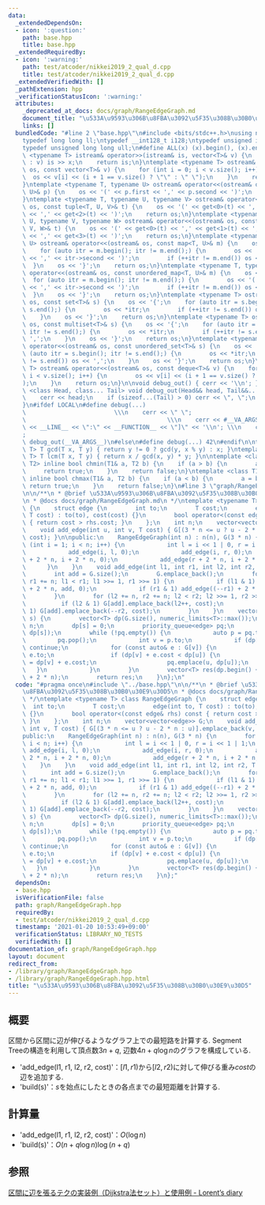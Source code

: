 ```yaml
---
data:
  _extendedDependsOn:
  - icon: ':question:'
    path: base.hpp
    title: base.hpp
  _extendedRequiredBy:
  - icon: ':warning:'
    path: test/atcoder/nikkei2019_2_qual_d.cpp
    title: test/atcoder/nikkei2019_2_qual_d.cpp
  _extendedVerifiedWith: []
  _pathExtension: hpp
  _verificationStatusIcon: ':warning:'
  attributes:
    _deprecated_at_docs: docs/graph/RangeEdgeGraph.md
    document_title: "\u533A\u9593\u306B\u8FBA\u3092\u5F35\u308B\u30B0\u30E9\u30D5"
    links: []
  bundledCode: "#line 2 \"base.hpp\"\n#include <bits/stdc++.h>\nusing namespace std;\n\
    typedef long long ll;\ntypedef __int128_t i128;\ntypedef unsigned int uint;\n\
    typedef unsigned long long ull;\n#define ALL(x) (x).begin(), (x).end()\n\ntemplate\
    \ <typename T> istream& operator>>(istream& is, vector<T>& v) {\n    for (T& x\
    \ : v) is >> x;\n    return is;\n}\ntemplate <typename T> ostream& operator<<(ostream&\
    \ os, const vector<T>& v) {\n    for (int i = 0; i < v.size(); i++) {\n      \
    \  os << v[i] << (i + 1 == v.size() ? \"\" : \" \");\n    }\n    return os;\n\
    }\ntemplate <typename T, typename U> ostream& operator<<(ostream& os, const pair<T,\
    \ U>& p) {\n    os << '(' << p.first << ',' << p.second << ')';\n    return os;\n\
    }\ntemplate <typename T, typename U, typename V> ostream& operator<<(ostream&\
    \ os, const tuple<T, U, V>& t) {\n    os << '(' << get<0>(t) << ',' << get<1>(t)\
    \ << ',' << get<2>(t) << ')';\n    return os;\n}\ntemplate <typename T, typename\
    \ U, typename V, typename W> ostream& operator<<(ostream& os, const tuple<T, U,\
    \ V, W>& t) {\n    os << '(' << get<0>(t) << ',' << get<1>(t) << ',' << get<2>(t)\
    \ << ',' << get<3>(t) << ')';\n    return os;\n}\ntemplate <typename T, typename\
    \ U> ostream& operator<<(ostream& os, const map<T, U>& m) {\n    os << '{';\n\
    \    for (auto itr = m.begin(); itr != m.end();) {\n        os << '(' << itr->first\
    \ << ',' << itr->second << ')';\n        if (++itr != m.end()) os << ',';\n  \
    \  }\n    os << '}';\n    return os;\n}\ntemplate <typename T, typename U> ostream&\
    \ operator<<(ostream& os, const unordered_map<T, U>& m) {\n    os << '{';\n  \
    \  for (auto itr = m.begin(); itr != m.end();) {\n        os << '(' << itr->first\
    \ << ',' << itr->second << ')';\n        if (++itr != m.end()) os << ',';\n  \
    \  }\n    os << '}';\n    return os;\n}\ntemplate <typename T> ostream& operator<<(ostream&\
    \ os, const set<T>& s) {\n    os << '{';\n    for (auto itr = s.begin(); itr !=\
    \ s.end();) {\n        os << *itr;\n        if (++itr != s.end()) os << ',';\n\
    \    }\n    os << '}';\n    return os;\n}\ntemplate <typename T> ostream& operator<<(ostream&\
    \ os, const multiset<T>& s) {\n    os << '{';\n    for (auto itr = s.begin();\
    \ itr != s.end();) {\n        os << *itr;\n        if (++itr != s.end()) os <<\
    \ ',';\n    }\n    os << '}';\n    return os;\n}\ntemplate <typename T> ostream&\
    \ operator<<(ostream& os, const unordered_set<T>& s) {\n    os << '{';\n    for\
    \ (auto itr = s.begin(); itr != s.end();) {\n        os << *itr;\n        if (++itr\
    \ != s.end()) os << ',';\n    }\n    os << '}';\n    return os;\n}\ntemplate <typename\
    \ T> ostream& operator<<(ostream& os, const deque<T>& v) {\n    for (int i = 0;\
    \ i < v.size(); i++) {\n        os << v[i] << (i + 1 == v.size() ? \"\" : \" \"\
    );\n    }\n    return os;\n}\n\nvoid debug_out() { cerr << '\\n'; }\ntemplate\
    \ <class Head, class... Tail> void debug_out(Head&& head, Tail&&... tail) {\n\
    \    cerr << head;\n    if (sizeof...(Tail) > 0) cerr << \", \";\n    debug_out(move(tail)...);\n\
    }\n#ifdef LOCAL\n#define debug(...)                                          \
    \                         \\\n    cerr << \" \";                             \
    \                                        \\\n    cerr << #__VA_ARGS__ << \" :[\"\
    \ << __LINE__ << \":\" << __FUNCTION__ << \"]\" << '\\n'; \\\n    cerr << \" \"\
    ;                                                                     \\\n   \
    \ debug_out(__VA_ARGS__)\n#else\n#define debug(...) 42\n#endif\n\ntemplate <typename\
    \ T> T gcd(T x, T y) { return y != 0 ? gcd(y, x % y) : x; }\ntemplate <typename\
    \ T> T lcm(T x, T y) { return x / gcd(x, y) * y; }\n\ntemplate <class T1, class\
    \ T2> inline bool chmin(T1& a, T2 b) {\n    if (a > b) {\n        a = b;\n   \
    \     return true;\n    }\n    return false;\n}\ntemplate <class T1, class T2>\
    \ inline bool chmax(T1& a, T2 b) {\n    if (a < b) {\n        a = b;\n       \
    \ return true;\n    }\n    return false;\n}\n#line 3 \"graph/RangeEdgeGraph.hpp\"\
    \n\n/**\n * @brief \u533A\u9593\u306B\u8FBA\u3092\u5F35\u308B\u30B0\u30E9\u30D5\
    \n * @docs docs/graph/RangeEdgeGraph.md\n */\ntemplate <typename T> class RangeEdgeGraph\
    \ {\n    struct edge {\n        int to;\n        T cost;\n        edge(int to,\
    \ T cost) : to(to), cost(cost) {}\n        bool operator<(const edge& rhs) const\
    \ { return cost > rhs.cost; }\n    };\n    int n;\n    vector<vector<edge>> G;\n\
    \    void add_edge(int u, int v, T cost) { G[(3 * n <= u ? u - 2 * n : u)].emplace_back(v,\
    \ cost); }\n\npublic:\n    RangeEdgeGraph(int n) : n(n), G(3 * n) {\n        for\
    \ (int i = 1; i < n; i++) {\n            int l = i << 1 | 0, r = i << 1 | 1;\n\
    \            add_edge(i, l, 0);\n            add_edge(i, r, 0);\n            add_edge(l\
    \ + 2 * n, i + 2 * n, 0);\n            add_edge(r + 2 * n, i + 2 * n, 0);\n  \
    \      }\n    }\n    void add_edge(int l1, int r1, int l2, int r2, T cost) {\n\
    \        int add = G.size();\n        G.emplace_back();\n        for (l1 += n,\
    \ r1 += n; l1 < r1; l1 >>= 1, r1 >>= 1) {\n            if (l1 & 1) add_edge((l1++)\
    \ + 2 * n, add, 0);\n            if (r1 & 1) add_edge((--r1) + 2 * n, add, 0);\n\
    \        }\n        for (l2 += n, r2 += n; l2 < r2; l2 >>= 1, r2 >>= 1) {\n  \
    \          if (l2 & 1) G[add].emplace_back(l2++, cost);\n            if (r2 &\
    \ 1) G[add].emplace_back(--r2, cost);\n        }\n    }\n    vector<T> build(int\
    \ s) {\n        vector<T> dp(G.size(), numeric_limits<T>::max());\n        s +=\
    \ n;\n        dp[s] = 0;\n        priority_queue<edge> pq;\n        pq.emplace(s,\
    \ dp[s]);\n        while (!pq.empty()) {\n            auto p = pq.top();\n   \
    \         pq.pop();\n            int v = p.to;\n            if (dp[v] < p.cost)\
    \ continue;\n            for (const auto& e : G[v]) {\n                int u =\
    \ e.to;\n                if (dp[v] + e.cost < dp[u]) {\n                    dp[u]\
    \ = dp[v] + e.cost;\n                    pq.emplace(u, dp[u]);\n             \
    \   }\n            }\n        }\n        vector<T> res(dp.begin() + n, dp.begin()\
    \ + 2 * n);\n        return res;\n    }\n};\n"
  code: "#pragma once\n#include \"../base.hpp\"\n\n/**\n * @brief \u533A\u9593\u306B\
    \u8FBA\u3092\u5F35\u308B\u30B0\u30E9\u30D5\n * @docs docs/graph/RangeEdgeGraph.md\n\
    \ */\ntemplate <typename T> class RangeEdgeGraph {\n    struct edge {\n      \
    \  int to;\n        T cost;\n        edge(int to, T cost) : to(to), cost(cost)\
    \ {}\n        bool operator<(const edge& rhs) const { return cost > rhs.cost;\
    \ }\n    };\n    int n;\n    vector<vector<edge>> G;\n    void add_edge(int u,\
    \ int v, T cost) { G[(3 * n <= u ? u - 2 * n : u)].emplace_back(v, cost); }\n\n\
    public:\n    RangeEdgeGraph(int n) : n(n), G(3 * n) {\n        for (int i = 1;\
    \ i < n; i++) {\n            int l = i << 1 | 0, r = i << 1 | 1;\n           \
    \ add_edge(i, l, 0);\n            add_edge(i, r, 0);\n            add_edge(l +\
    \ 2 * n, i + 2 * n, 0);\n            add_edge(r + 2 * n, i + 2 * n, 0);\n    \
    \    }\n    }\n    void add_edge(int l1, int r1, int l2, int r2, T cost) {\n \
    \       int add = G.size();\n        G.emplace_back();\n        for (l1 += n,\
    \ r1 += n; l1 < r1; l1 >>= 1, r1 >>= 1) {\n            if (l1 & 1) add_edge((l1++)\
    \ + 2 * n, add, 0);\n            if (r1 & 1) add_edge((--r1) + 2 * n, add, 0);\n\
    \        }\n        for (l2 += n, r2 += n; l2 < r2; l2 >>= 1, r2 >>= 1) {\n  \
    \          if (l2 & 1) G[add].emplace_back(l2++, cost);\n            if (r2 &\
    \ 1) G[add].emplace_back(--r2, cost);\n        }\n    }\n    vector<T> build(int\
    \ s) {\n        vector<T> dp(G.size(), numeric_limits<T>::max());\n        s +=\
    \ n;\n        dp[s] = 0;\n        priority_queue<edge> pq;\n        pq.emplace(s,\
    \ dp[s]);\n        while (!pq.empty()) {\n            auto p = pq.top();\n   \
    \         pq.pop();\n            int v = p.to;\n            if (dp[v] < p.cost)\
    \ continue;\n            for (const auto& e : G[v]) {\n                int u =\
    \ e.to;\n                if (dp[v] + e.cost < dp[u]) {\n                    dp[u]\
    \ = dp[v] + e.cost;\n                    pq.emplace(u, dp[u]);\n             \
    \   }\n            }\n        }\n        vector<T> res(dp.begin() + n, dp.begin()\
    \ + 2 * n);\n        return res;\n    }\n};"
  dependsOn:
  - base.hpp
  isVerificationFile: false
  path: graph/RangeEdgeGraph.hpp
  requiredBy:
  - test/atcoder/nikkei2019_2_qual_d.cpp
  timestamp: '2021-01-20 10:53:49+09:00'
  verificationStatus: LIBRARY_NO_TESTS
  verifiedWith: []
documentation_of: graph/RangeEdgeGraph.hpp
layout: document
redirect_from:
- /library/graph/RangeEdgeGraph.hpp
- /library/graph/RangeEdgeGraph.hpp.html
title: "\u533A\u9593\u306B\u8FBA\u3092\u5F35\u308B\u30B0\u30E9\u30D5"
---
```

## 概要
区間から区間に辺が伸びるようなグラフ上での最短路を計算する. Segment Treeの構造を利用して頂点数$3n+q$, 辺数$4n+q\log n$のグラフを構成している.

- 'add_edge(l1, r1, l2, r2, cost)'：$[l1,r1)$から$[l2,r2)$に対して伸びる重み$cost$の辺を追加する.
- 'build(s)'：$s$を始点にしたときの各点までの最短距離を計算する.

## 計算量
- 'add_edge(l1, r1, l2, r2, cost)'：$O(\log n)$
- 'build(s)'：$O(n+q\log n)\log(n+q)$

## 参照
[区間に辺を張るテクの実装例（Dijkstra法セット）と使用例 - Lorent’s diary](https://atcoder.jp/contests/nikkei2019-2-qual/tasks/nikkei2019_2_qual_d)